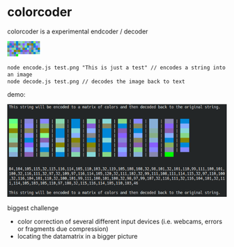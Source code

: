 
# colorcoder


colorcoder is a experimental endcoder / decoder

![data matrix](https://raw.githubusercontent.com/andreas83/colorcoder/main/screenshot/final.png)


```
node encode.js test.png "This is just a test" // encodes a string into an image 
node decode.js test.png // decodes the image back to text

```

demo:

![a demo of a text encooded into a color matrix](https://github.com/andreas83/colorcoder/raw/main/screenshot/example.png)


biggest challenge

* color correction of several different input devices (i.e. webcams, errors or fragments due compression)
* locating the datamatrix in a bigger picture 
